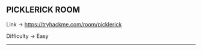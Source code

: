 ## PICKLERICK ROOM

Link -> https://tryhackme.com/room/picklerick

Difficulty -> Easy

------------------------------------------------

